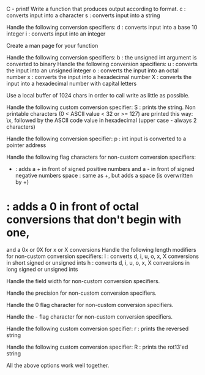 C - printf
Write a function that produces output according to format.
c : converts input into a character
s : converts input into a string

Handle the following conversion specifiers:
d : converts input into a base 10 integer
i : converts input into an integer

Create a man page for your function

Handle the following conversion specifiers:
b : the unsigned int argument is converted to binary
Handle the following conversion specifiers:
u : converts the input into an unsigned integer
o : converts the input into an octal number
x : converts the input into a hexadecimal number
X : converts the input into a hexadecimal number with capital letters

Use a local buffer of 1024 chars in order to call write as little as possible.

Handle the following custom conversion specifier:
S : prints the string.
Non printable characters (0 < ASCII value < 32 or >= 127) are printed this way: \x,
followed by the ASCII code value in hexadecimal (upper case - always 2 characters)

Handle the following conversion specifier:
p : int input is converted to a pointer address

Handle the following flag characters for non-custom conversion specifiers:
+ : adds a + in front of signed positive numbers and a - in front of signed negative numbers
space : same as +, but adds a space (is overwritten by +)
# : adds a 0 in front of octal conversions that don't begin with one, 
and a 0x or 0X for x or X conversions
Handle the following length modifiers for non-custom conversion specifiers:
l : converts d, i, u, o, x, X conversions in short signed or unsigned ints
h : converts d, i, u, o, x, X conversions in long signed or unsigned ints

Handle the field width for non-custom conversion specifiers.

Handle the precision for non-custom conversion specifiers.

Handle the 0 flag character for non-custom conversion specifiers.

Handle the - flag character for non-custom conversion specifiers.

Handle the following custom conversion specifier:
r : prints the reversed string

Handle the following custom conversion specifier:
R : prints the rot13'ed string

All the above options work well together.


